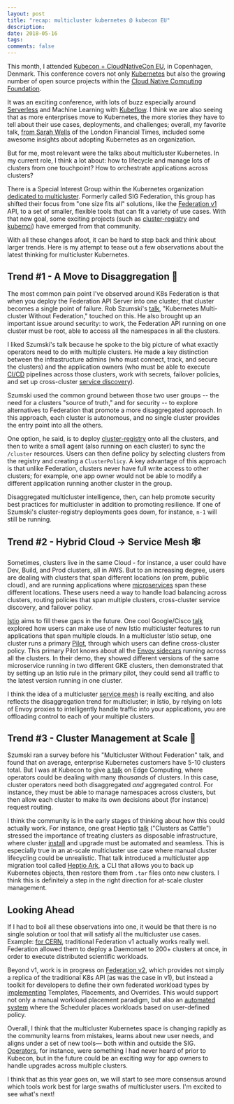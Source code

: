 ```yaml
---
layout: post
title: "recap: multicluster kubernetes @ kubecon EU"
description:
date: 2018-05-16
tags:
comments: false
---
```



This month, I attended [Kubecon + CloudNativeCon EU](https://events.linuxfoundation.org/events/kubecon-cloudnativecon-europe-2018/), in Copenhagen, Denmark. This conference covers not only [Kubernetes](https://kubernetes.io/) but also the growing number of open source projects within the [Cloud Native Computing Foundation](https://www.cncf.io/projects/).  

It was an exciting conference, with lots of buzz especially around [Serverless](https://www.youtube.com/watch?v=_1-5YFfJCqM&index=216&list=PLj6h78yzYM2N8GdbjmhVU65KYm_68qBmo&t=0s) and Machine Learning with  [Kubeflow](https://www.youtube.com/watch?v=I6iMznIYwM8). I think we are also seeing that as more enterprises move to Kubernetes, the more stories they have to tell about their use cases, deployments, and challenges; overall, my favorite talk, [from Sarah Wells](https://www.youtube.com/watch?v=H06qrNmGqyE&t=0s&index=144&list=PLj6h78yzYM2N8GdbjmhVU65KYm_68qBmo) of the London Financial Times, included some awesome insights about adopting Kubernetes as an organization.

But for me, most relevant were the talks about multicluster Kubernetes. In my current role, I think a lot about: how to lifecycle and manage lots of clusters from one touchpoint? How to orchestrate applications across clusters?

There is a Special Interest Group within the Kubernetes organization [dedicated to multicluster](https://github.com/kubernetes/community/blob/master/sig-multicluster/README.md). Formerly called SIG Federation, this group has shifted their focus from "one size fits all" solutions, like the [Federation v1](https://kubernetes.io/docs/concepts/cluster-administration/federation/) API, to a set of smaller, flexible tools that can fit a variety of use cases. With that new goal, some exciting projects (such as [cluster-registry](https://github.com/kubernetes/cluster-registry) and [kubemci](https://github.com/GoogleCloudPlatform/k8s-multicluster-ingress)) have emerged from that community.  

With all these changes afoot, it can be hard to step back and think about larger trends. Here is my attempt to tease out a few observations about the latest thinking for multicluster Kubernetes.


## Trend #1 - A Move to Disaggregation 🌌

The most common pain point I've observed around K8s Federation is that when you deploy the Federation API Server into one cluster, that cluster becomes a single point of failure. Rob Szumski's [talk](https://www.youtube.com/watch?v=zVOIk7nO_ts), "Kubernetes Multi-cluster Without Federation," touched on this. He also brought up an important issue around security: to work, the Federation API running on one cluster must be root, able to access all the namespaces in all the clusters.

I liked Szumski's talk because he spoke to the big picture of what exactly operators need to do with multiple clusters. He made a key distinction between the infrastructure admins (who must connect, track, and secure the clusters) and the application owners (who must be able to execute [CI/CD](https://www.atlassian.com/continuous-delivery/ci-vs-ci-vs-cd) pipelines across those clusters, work with secrets, failover policies, and set up cross-cluster [service discovery](https://www.datawire.io/guide/traffic/service-discovery-microservices/)).

Szumski used the common ground between those two user groups -- the need for a clusters "source of truth," and for security -- to explore alternatives to Federation that promote a more disaggregated approach. In this approach, each cluster is autonomous, and no single cluster provides the entry point into all the others.

One option, he said, is to deploy [cluster-registry](https://github.com/kubernetes/cluster-registry) onto all the clusters, and then to write a small agent (also running on each cluster) to sync the `/cluster` resources. Users can then define policy by selecting clusters from the registry and creating a `ClusterPolicy`. A key advantage of this approach is that unlike Federation, clusters never have full write access to other clusters; for example, one app owner would not be able to modify a different application running another cluster in the group.

Disaggregated multicluster intelligence, then, can help promote security best practices for multicluster in addition to promoting resilience. If one of Szumski's cluster-registry deployments goes down, for instance, `n-1` will still be running.


## Trend #2 - Hybrid Cloud -> Service Mesh 🕸

Sometimes, clusters live in the same Cloud - for instance, a user could have Dev, Build, and Prod clusters, all in AWS. But to an increasing degree, users are dealing with clusters that span different locations (on prem, public cloud), and are running applications where [microservices](https://en.wikipedia.org/wiki/Microservices) span these different locations. These users need a way to handle load balancing across clusters, routing policies that span multiple clusters, cross-cluster service discovery, and failover policy.

[Istio](https://istio.io/) aims to fill these gaps in the future. One cool Google/Cisco [talk](https://www.youtube.com/watch?v=bLJL53UIcqI) explored how users can make use of new Istio multicluster features to run applications that span multiple clouds. In a multicluster Istio setup, one cluster runs a primary [Pilot](https://istio.io/docs/concepts/what-is-istio/overview.html#pilot), through which users can define cross-cluster policy. This primary Pilot knows about all the [Envoy sidecars](https://istio.io/docs/concepts/what-is-istio/overview.html#envoy) running across all the clusters. In their demo, they showed
different versions of the same microservice running in two different GKE clusters, then demonstrated that by setting up an Istio rule in the primary pilot, they could send all traffic to the latest version running in one cluster.

I think the idea of a multicluster [service mesh](https://thenewstack.io/history-service-mesh/) is really exciting, and also reflects the disaggregation trend for multicluster; in Istio, by relying on lots of Envoy proxies to intelligently handle traffic into your applications, you are offloading control to each of your multiple clusters.

## Trend #3 - Cluster Management at Scale 🔁

Szumski ran a survey before his "Multicluster Without Federation" talk, and found that on average, enterprise Kubernetes customers have 5-10 clusters total. But I was at Kubecon to give [a talk](https://www.youtube.com/watch?v=UR8N6mIAFlM) on Edge Computing, where operators could be dealing with many *thousands* of clusters. In this case, cluster operators need both disaggregated *and* aggregated control. For instance, they must be able to manage namespaces across clusters, but then allow each cluster to make its own decisions about (for instance) request routing.

I think the community is in the early stages of thinking about how this could actually work. For instance, one great Heptio [talk](https://www.youtube.com/watch?v=5kMz2oJgV0A) ("Clusters as Cattle") stressed the importance of treating clusters as disposable infrastructure, where cluster [install](https://kubernetes.io/docs/setup/independent/create-cluster-kubeadm/) and upgrade must be automated and seamless. This is especially true in an at-scale multicluster use case where manual cluster lifecycling could be unrealistic. That talk introduced a multicluster app migration tool called [Heptio Ark](https://github.com/heptio/ark), a CLI that allows you to back up Kubernetes objects, then restore them from `.tar` files onto new clusters. I think this is definitely a step in the right direction for at-scale cluster management.   

## Looking Ahead

If I had to boil all these observations into one, it would be that there is no single solution or tool that will satisfy all the multicluster use cases. Example: [for CERN](https://www.youtube.com/watch?v=2PRGUOxL36M&t=0s&index=75&list=PLj6h78yzYM2N8GdbjmhVU65KYm_68qBmo), traditional Federation v1 actually works really well. Federation allowed them to deploy a Daemonset to 200+ clusters at once, in order to execute distributed scientific workloads.

Beyond v1, work is in progress on [Federation v2](https://github.com/kubernetes-sigs/federation-v2), which provides not simply a replica of the traditional K8s API (as was the case in v1), but instead a toolkit for developers to define their own federated workload types by [implementing](https://github.com/kubernetes-sigs/federation-v2#concepts) Templates, Placements, and Overrides. This would support not only a manual workload placement paradigm, but also an [automated system](https://docs.google.com/document/d/1ihWETo-zE8U_QNuzw5ECxOWX0Df_2BVfO3lC4OesKRQ/edit#heading=h.cjzhckjkyyjf) where the Scheduler places workloads based on user-defined policy.  

Overall, I think that the multicluster Kubernetes space is changing rapidly as the community learns from mistakes, learns about new user needs, and aligns under a set of new tools— both within and outside the SIG. [Operators](https://coreos.com/operators/), for instance, were something I had never heard of prior to Kubecon, but in the future could be an exciting way for app owners to handle upgrades across multiple clusters.  

I think that as this year goes on, we will start to see more consensus around which tools work best for large swaths of multicluster users. I'm excited to see what's next!
